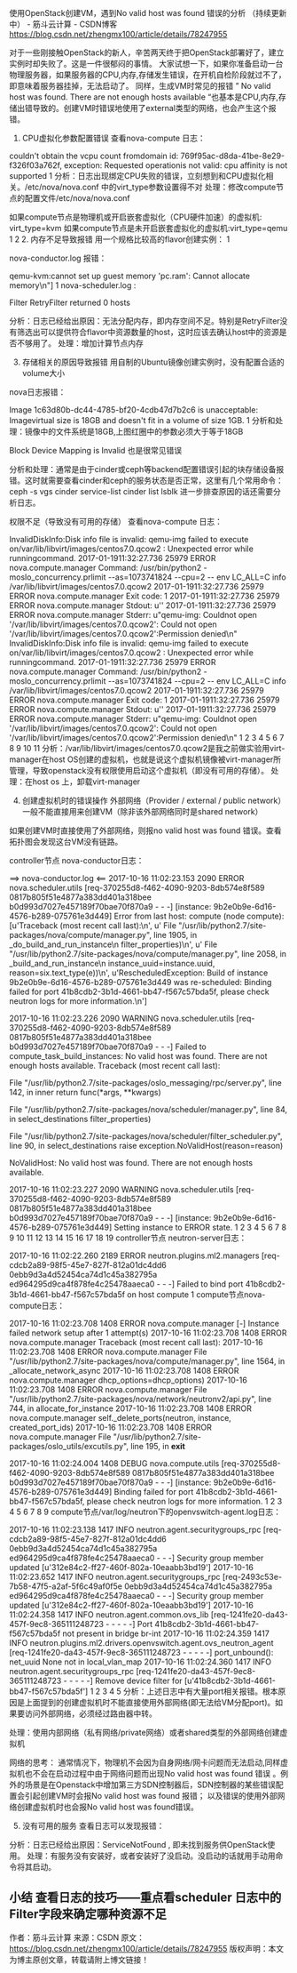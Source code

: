使用OpenStack创建VM，遇到No valid host was found 错误的分析 （持续更新中） - 筋斗云计算 - CSDN博客 https://blog.csdn.net/zhengmx100/article/details/78247955

对于一些刚接触OpenStack的新人，辛苦两天终于把OpenStack部署好了，建立实例时却失败了。这是一件很郁闷的事情。 
大家试想一下，如果你准备启动一台物理服务器，如果服务器的CPU,内存,存储发生错误，在开机自检阶段就过不了，即意味着服务器挂掉，无法启动了。 
同样，生成VM时常见的报错 ” No valid host was found. There are not enough hosts available “也基本是CPU,内存,存储出错导致的。创建VM时错误地使用了external类型的网络，也会产生这个报错。

1. CPU虚拟化参数配置错误
查看nova-compute 日志：

couldn't obtain the vcpu count fromdomain id: 769f95ac-d8da-41be-8e29-f326f03a762f, exception: Requested operationis not valid: cpu affinity is not supported
1
分析：日志出现绑定CPU失败的错误，立刻想到和CPU虚拟化相关。/etc/nova/nova.conf 
中的virt_type参数设置得不对 
处理：修改compute节点的配置文件/etc/nova/nova.conf

 如果compute节点是物理机或开启嵌套虚拟化（CPU硬件加速）的虚拟机: virt_type=kvm
 如果compute节点是未开启嵌套虚拟化的虚拟机:virt_type=qemu
1
2
2. 内存不足导致报错
 用一个规格比较高的flavor创建实例：
1
 
nova-conductor.log 报错：

qemu-kvm:cannot set up guest memory 'pc.ram': Cannot allocate memory\n"]
1
nova-scheduler.log : 

Filter RetryFilter returned 0 hosts 

分析：日志已经给出原因：无法分配内存，即内存空间不足。特别是RetryFilter没有筛选出可以提供符合flavor中资源数量的host，这时应该去确认host中的资源是否不够用了。 
处理：增加计算节点内存

3. 存储相关的原因导致报错
用自制的Ubuntu镜像创建实例时，没有配置合适的volume大小 
 
nova日志报错：

Image 1c63d80b-dc44-4785-bf20-4cdb47d7b2c6 is unacceptable: Imagevirtual size is 18GB and doesn't fit in a volume of size 1GB.
1
分析和处理：镜像中的文件系统是18GB,上图红圈中的参数必须大于等于18GB

Block Device Mapping is Invalid 也是很常见错误

分析和处理：通常是由于cinder或ceph等backend配置错误引起的块存储设备报错。这时就需要查看cinder和ceph的服务状态是否正常，这里有几个常用命令： 
ceph -s 
vgs 
cinder service-list 
cinder list 
lsblk 
进一步排查原因的话还需要分析日志。

权限不足（导致没有可用的存储） 
查看nova-compute 日志：

InvalidDiskInfo:Disk info file is invalid: qemu-img failed to execute on/var/lib/libvirt/images/centos7.0.qcow2 : Unexpected error while runningcommand.
2017-01-1911:32:27.736 25979 ERROR nova.compute.manager Command: /usr/bin/python2 -moslo_concurrency.prlimit --as=1073741824 --cpu=2 -- env LC_ALL=C info /var/lib/libvirt/images/centos7.0.qcow2
2017-01-1911:32:27.736 25979 ERROR nova.compute.manager Exit code: 1
2017-01-1911:32:27.736 25979 ERROR nova.compute.manager Stdout: u''
2017-01-1911:32:27.736 25979 ERROR nova.compute.manager Stderr: u"qemu-img: Couldnot open '/var/lib/libvirt/images/centos7.0.qcow2': Could not open '/var/lib/libvirt/images/centos7.0.qcow2':Permission denied\n"
InvalidDiskInfo:Disk info file is invalid: qemu-img failed to execute on/var/lib/libvirt/images/centos7.0.qcow2 : Unexpected error while runningcommand.
2017-01-1911:32:27.736 25979 ERROR nova.compute.manager Command: /usr/bin/python2 -moslo_concurrency.prlimit --as=1073741824 --cpu=2 -- env LC_ALL=C info /var/lib/libvirt/images/centos7.0.qcow2
2017-01-1911:32:27.736 25979 ERROR nova.compute.manager Exit code: 1
2017-01-1911:32:27.736 25979 ERROR nova.compute.manager Stdout: u''
2017-01-1911:32:27.736 25979 ERROR nova.compute.manager Stderr: u"qemu-img: Couldnot open '/var/lib/libvirt/images/centos7.0.qcow2': 
Could not open '/var/lib/libvirt/images/centos7.0.qcow2':Permission denied\n"
1
2
3
4
5
6
7
8
9
10
11
分析：/var/lib/libvirt/images/centos7.0.qcow2是我之前做实验用virt-manager在host OS创建的虚拟机，也就是说这个虚拟机镜像被virt-manager所管理，导致openstack没有权限使用启动这个虚拟机（即没有可用的存储）。 
处理：在host os 上，卸载virt-manager

4. 创建虚拟机时的错误操作
外部网络（Provider / external / public network）一般不能直接用来创建VM（除非该外部网络同时是shared network）

如果创建VM时直接使用了外部网络，则报no valid host was found 错误。查看拓扑图会发现这台VM没有链路。 


controller节点 nova-conductor日志：

==> nova-conductor.log <==
2017-10-16 11:02:23.153 2090 ERROR nova.scheduler.utils [req-370255d8-f462-4090-9203-8db574e8f589 0817b805f51e4877a383dd401a318bee b0d993d7027e457189f70bae70f870a9 - - -] [instance: 9b2e0b9e-6d16-4576-b289-075761e3d449] Error from last host: compute (node compute): [u'Traceback (most recent call last):\n', u'  File "/usr/lib/python2.7/site-packages/nova/compute/manager.py", line 1905, in _do_build_and_run_instance\n    filter_properties)\n', u'  File "/usr/lib/python2.7/site-packages/nova/compute/manager.py", line 2058, in _build_and_run_instance\n    instance_uuid=instance.uuid, reason=six.text_type(e))\n', u'RescheduledException: Build of instance 9b2e0b9e-6d16-4576-b289-075761e3d449 was re-scheduled: Binding failed for port 41b8cdb2-3b1d-4661-bb47-f567c57bda5f, please check neutron logs for more information.\n']


2017-10-16 11:02:23.226 2090 WARNING nova.scheduler.utils [req-370255d8-f462-4090-9203-8db574e8f589 0817b805f51e4877a383dd401a318bee b0d993d7027e457189f70bae70f870a9 - - -] Failed to compute_task_build_instances: No valid host was found. There are not enough hosts available.
Traceback (most recent call last):

  File "/usr/lib/python2.7/site-packages/oslo_messaging/rpc/server.py", line 142, in inner
    return func(*args, **kwargs)

  File "/usr/lib/python2.7/site-packages/nova/scheduler/manager.py", line 84, in select_destinations
    filter_properties)

  File "/usr/lib/python2.7/site-packages/nova/scheduler/filter_scheduler.py", line 90, in select_destinations
    raise exception.NoValidHost(reason=reason)

NoValidHost: No valid host was found. There are not enough hosts available.

2017-10-16 11:02:23.227 2090 WARNING nova.scheduler.utils [req-370255d8-f462-4090-9203-8db574e8f589 0817b805f51e4877a383dd401a318bee b0d993d7027e457189f70bae70f870a9 - - -] [instance: 9b2e0b9e-6d16-4576-b289-075761e3d449] Setting instance to ERROR state.
1
2
3
4
5
6
7
8
9
10
11
12
13
14
15
16
17
18
19
controller节点 neutron-server日志：

2017-10-16 11:02:22.260 2189 ERROR neutron.plugins.ml2.managers [req-cdcb2a89-98f5-45e7-827f-812a01dc4dd6 0ebb9d3a4d52454ca74d1c45a382795a ed964295d9ca4f878fe4c25478aaeca0 - - -] Failed to bind port 41b8cdb2-3b1d-4661-bb47-f567c57bda5f on host compute
1
compute节点nova-compute日志：

2017-10-16 11:02:23.708 1408 ERROR nova.compute.manager [-] Instance failed network setup after 1 attempt(s)
2017-10-16 11:02:23.708 1408 ERROR nova.compute.manager Traceback (most recent call last):
2017-10-16 11:02:23.708 1408 ERROR nova.compute.manager   File "/usr/lib/python2.7/site-packages/nova/compute/manager.py", line 1564, in _allocate_network_async
2017-10-16 11:02:23.708 1408 ERROR nova.compute.manager     dhcp_options=dhcp_options)
2017-10-16 11:02:23.708 1408 ERROR nova.compute.manager   File "/usr/lib/python2.7/site-packages/nova/network/neutronv2/api.py", line 744, in allocate_for_instance
2017-10-16 11:02:23.708 1408 ERROR nova.compute.manager     self._delete_ports(neutron, instance, created_port_ids)
2017-10-16 11:02:23.708 1408 ERROR nova.compute.manager   File "/usr/lib/python2.7/site-packages/oslo_utils/excutils.py", line 195, in __exit__

2017-10-16 11:02:24.004 1408 DEBUG nova.compute.utils [req-370255d8-f462-4090-9203-8db574e8f589 0817b805f51e4877a383dd401a318bee b0d993d7027e457189f70bae70f870a9 - - -] [instance: 9b2e0b9e-6d16-4576-b289-075761e3d449] Binding failed for port 41b8cdb2-3b1d-4661-bb47-f567c57bda5f, please check neutron logs for more information. 
1
2
3
4
5
6
7
8
9
compute节点/var/log/neutron下的openvswitch-agent.log日志：

2017-10-16 11:02:23.138 1417 INFO neutron.agent.securitygroups_rpc [req-cdcb2a89-98f5-45e7-827f-812a01dc4dd6 0ebb9d3a4d52454ca74d1c45a382795a ed964295d9ca4f878fe4c25478aaeca0 - - -] Security group member updated [u'312e84c2-ff27-460f-802a-10eaabb3bd19']
2017-10-16 11:02:23.652 1417 INFO neutron.agent.securitygroups_rpc [req-2493c53e-7b58-47f5-a2af-5f6c49af0f5e 0ebb9d3a4d52454ca74d1c45a382795a ed964295d9ca4f878fe4c25478aaeca0 - - -] Security group member updated [u'312e84c2-ff27-460f-802a-10eaabb3bd19']
2017-10-16 11:02:24.358 1417 INFO neutron.agent.common.ovs_lib [req-1241fe20-da43-457f-9ec8-365111248723 - - - - -] Port 41b8cdb2-3b1d-4661-bb47-f567c57bda5f not present in bridge br-int
2017-10-16 11:02:24.359 1417 INFO neutron.plugins.ml2.drivers.openvswitch.agent.ovs_neutron_agent [req-1241fe20-da43-457f-9ec8-365111248723 - - - - -] port_unbound(): net_uuid None not in local_vlan_map
2017-10-16 11:02:24.360 1417 INFO neutron.agent.securitygroups_rpc [req-1241fe20-da43-457f-9ec8-365111248723 - - - - -] Remove device filter for [u'41b8cdb2-3b1d-4661-bb47-f567c57bda5f']
1
2
3
4
5
分析：上述日志中有大量port相关报错。根本原因是上面提到的创建虚拟机时不能直接使用外部网络(即无法给VM分配port)。如果要访问外部网络，必须经过路由器中转。

处理：使用内部网络（私有网络/private网络）或者shared类型的外部网络创建虚拟机

网络的思考：
通常情况下，物理机不会因为自身网络/网卡问题而无法启动,同样虚拟机也不会在启动过程中由于网络问题而出现No valid host was found 错误 。例外的场景是在Openstack中增加第三方SDN控制器后，SDN控制器的某些错误配置会引起创建VM时会报No valid host was found 报错； 以及错误的使用外部网络创建虚拟机时也会报No valid host was found错误。

5. 没有可用的服务
查看日志可以发现报错： 


分析：日志已经给出原因：ServiceNotFound , 即未找到服务供OpenStack使用。 
处理：有服务没有安装好，或者安装好了没启动。没启动的话就用手动用命令将其启动。

小结
查看日志的技巧——重点看scheduler 日志中的Filter字段来确定哪种资源不足
--------------------- 
作者：筋斗云计算 
来源：CSDN 
原文：https://blog.csdn.net/zhengmx100/article/details/78247955 
版权声明：本文为博主原创文章，转载请附上博文链接！